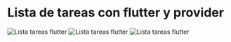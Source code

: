 # Lista de tareas con flutter y provider
![Lista tareas flutter](https://i.postimg.cc/BZy2QzPr/listatareasflutter3.jpg)
![Lista tareas flutter](https://i.postimg.cc/KvMBK5nR/listatareasflutter2.jpg)
![Lista tareas flutter](https://i.postimg.cc/nr6mRstF/listatareasflutter1.jpg)


